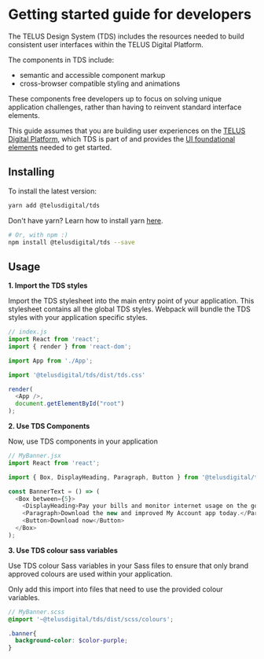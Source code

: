 # Getting started guide for developers

The TELUS Design System (TDS) includes the resources needed to build consistent user interfaces within the TELUS Digital Platform.

The components in TDS include:
* semantic and accessible component markup
* cross-browser compatible styling and animations

These components free developers up to focus on solving unique application challenges, rather than having to reinvent standard interface elements.

This guide assumes that you are building user experiences on the [TELUS Digital Platform](https://github.com/telusdigital/telus-isomorphic-starter-kit), which TDS is part of and provides the [UI foundational elements](https://github.com/telusdigital/telus-isomorphic-starter-kit/tree/master/ui) needed to get started.

## Installing

To install the latest version:

```sh
yarn add @telusdigital/tds
```

Don't have yarn? Learn how to install yarn [here](https://yarnpkg.com/en/docs/install).

```sh
# Or, with npm :)
npm install @telusdigital/tds --save
```

## Usage

**1. Import the TDS styles**

  Import the TDS stylesheet into the main entry point of your application. This stylesheet contains all the global TDS styles. Webpack will bundle the TDS styles with your application specific styles.

  ```js 
  // index.js
  import React from 'react';
  import { render } from 'react-dom';

  import App from './App';

  import '@telusdigital/tds/dist/tds.css'

  render(
    <App />,
    document.getElementById("root")
  );
  ```

**2. Use TDS Components**

  Now, use TDS components in your application

  ```js 
  // MyBanner.jsx
  import React from 'react';

  import { Box, DisplayHeading, Paragraph, Button } from '@telusdigital/tds';

  const BannerText = () => (
    <Box between={5}>
      <DisplayHeading>Pay your bills and monitor internet usage on the go</DisplayHeading>
      <Paragraph>Download the new and improved My Account app today.</Paragraph>
      <Button>Download now</Button>
    </Box>
  );
  ```

**3. Use TDS colour sass variables**

  Use TDS colour Sass variables in your Sass files to ensure that only brand approved colours are used within your application. 
  
  Only add this import into files that need to use the provided colour variables.

  ```scss 
  // MyBanner.scss
  @import '~@telusdigital/tds/dist/scss/colours';

  .banner{
    background-color: $color-purple;
  }
  ```
